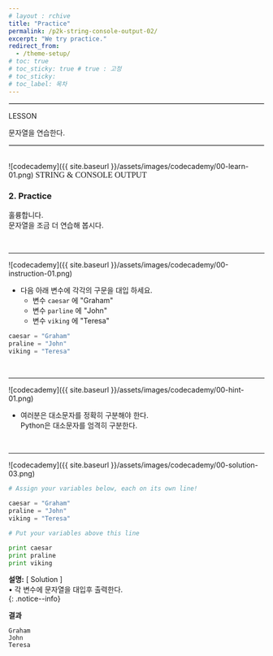 ```yaml
---
# layout : rchive
title: "Practice"
permalink: /p2k-string-console-output-02/
excerpt: "We try practice."
redirect_from:
  - /theme-setup/
# toc: true
# toc_sticky: true # true : 고정
# toc_sticky: 
# toc_label: 목차
---
```

    
    
<hr style="border: solid 1px #dddddd ;">    
LESSON    

문자열을 연습한다.    

<hr style="border: solid 1px #dddddd ;">    
<br>
![codecademy]({{ site.baseurl }}/assets/images/codecademy/00-learn-01.png)    
<font size="3"  face="돋움">STRING & CONSOLE OUTPUT</font> 

### 2. Practice        


훌륭합니다.    
문자열을 조금 더 연습해 봅시다.    

<br>
<hr/>


![codecademy]({{ site.baseurl }}/assets/images/codecademy/00-instruction-01.png)    

* 다음 아래 변수에 각각의 구문을 대입 하세요.    
  * 변수 `caesar` 에 "Graham"     
  * 변수 `parline` 에 "John"     
  * 변수 `viking` 에 "Teresa"   

```python
caesar = "Graham"    
praline = "John"    
viking = "Teresa"
```

<p style="page-break-before: always;"></p>     
<br>
<hr/>


![codecademy]({{ site.baseurl }}/assets/images/codecademy/00-hint-01.png)    
* 여러분은 대소문자를 정확히 구분해야 한다.   
  Python은 대소문자를 엄격히 구분한다. 


<br>
<hr/>

![codecademy]({{ site.baseurl }}/assets/images/codecademy/00-solution-03.png)    


```python
# Assign your variables below, each on its own line!

caesar = "Graham"
praline = "John"
viking = "Teresa"

# Put your variables above this line

print caesar
print praline
print viking
```    

**설명:** [ Solution ]    
• 각 변수에 문자열을 대입후 출력한다.  
{: .notice--info}



**결과**
```
Graham
John
Teresa
```    
